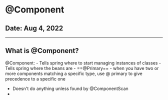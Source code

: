  # @Component

## Date: Aug 4, 2022

---

## What is @Component?
@Component:
	- Tells spring where to start managing instances of classes
	- Tells spring where the beans are
	- ==@Primary==
		- when you have two or more components matching a specific type, use @ primary to give precedence to a specific one

- Doesn't do anything unless found by @ComponentScan
- 
